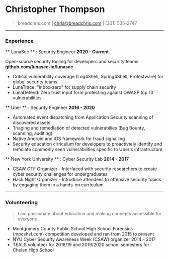 # Christopher Thompson

> breadchris.com | [chris@breadchris.com](chris@breadchris.com) | (301) 535-2747

---

### Experience

** LunaSec ** : Security Engineer __2020 - Current__

Open-source security tooling for developers and security teams: **github.com/lunasec-io/lunasec**

* Critical vulnerability coverage (Log4Shell, Spring4Shell, Protestware) for global security teams
* LunaTrace: "inbox-zero" for supply chain security 
* LunaDefend: Zero trust input form protecting against OWASP top 10 vulnerabilities

** Uber ** : Security Engineer __2016 - 2020__

* Automated event dispatching from Application Security scanning of discovered assets
* Triaging and remediation of detected vulnerabilies (Bug Bounty, scanning, auditing)
* Native Android and iOS framework for fraud signalling
* Security education cirriculum for developers to proactivtely identify and remdiate commonly seen vulnerabilities specific to Uber's infrastructure

** New York University ** : Cyber Security Lab __2014 - 2017__

* CSAW CTF Organizer - Interfaced with security researchers to create cyber security challenges for undergraduates
* Hack Night Organizer - Introduce attendees to offensive security topics by engaging them in a hands-on curriculum

---

### Volunteering

> I am passionate about education and making concepts accessible for everyone.

* Montgomery County Public School High School Forensics (mpcshsf.com) competition developed and ran from 2015 to present
* NYU Cyber Security Awareness Week (CSAW) organizer 2014 - 2017
* TEALS volunteer for 2018/19 and 2019/2020 school semesters for Chelan High School
